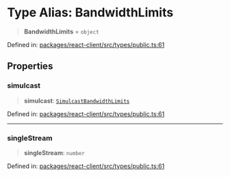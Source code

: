 # Type Alias: BandwidthLimits

> **BandwidthLimits** = `object`

Defined in: [packages/react-client/src/types/public.ts:61](https://github.com/fishjam-cloud/web-client-sdk/blob/00cc23b021c6e87a4a0f647ceccc9acb897b5a38/packages/react-client/src/types/public.ts#L61)

## Properties

### simulcast

> **simulcast**: [`SimulcastBandwidthLimits`](SimulcastBandwidthLimits.md)

Defined in: [packages/react-client/src/types/public.ts:61](https://github.com/fishjam-cloud/web-client-sdk/blob/00cc23b021c6e87a4a0f647ceccc9acb897b5a38/packages/react-client/src/types/public.ts#L61)

***

### singleStream

> **singleStream**: `number`

Defined in: [packages/react-client/src/types/public.ts:61](https://github.com/fishjam-cloud/web-client-sdk/blob/00cc23b021c6e87a4a0f647ceccc9acb897b5a38/packages/react-client/src/types/public.ts#L61)
